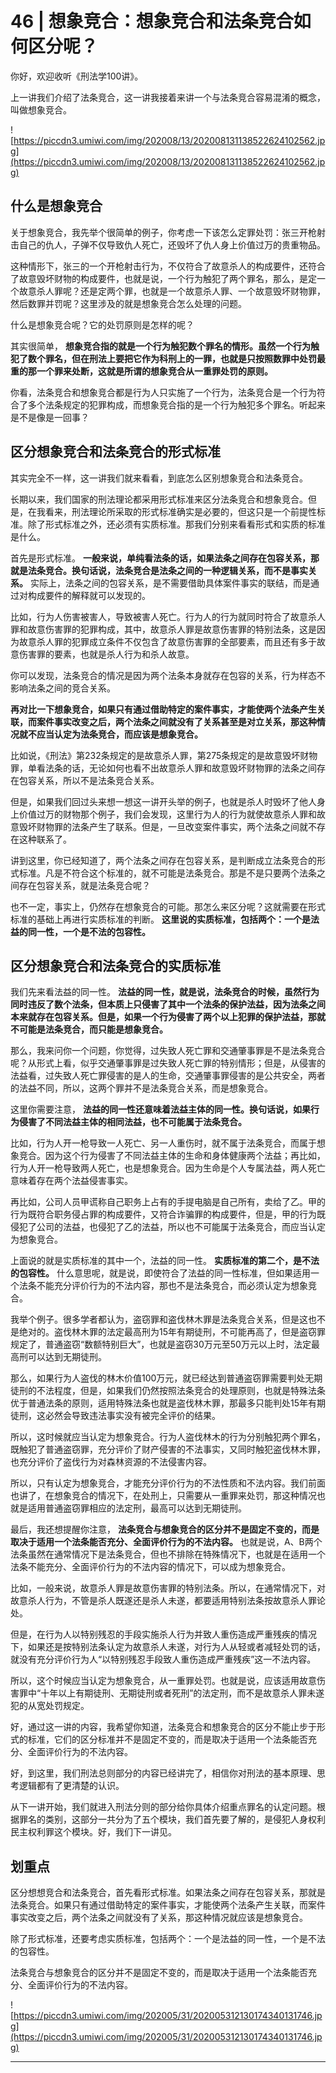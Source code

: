 # 46 | 想象竞合：想象竞合和法条竞合如何区分呢？

你好，欢迎收听《刑法学100讲》。

上一讲我们介绍了法条竞合，这一讲我接着来讲一个与法条竞合容易混淆的概念，叫做想象竞合。

![https://piccdn3.umiwi.com/img/202008/13/202008131138522624102562.jpg](https://piccdn3.umiwi.com/img/202008/13/202008131138522624102562.jpg)

## 什么是想象竞合

关于想象竞合，我先举个很简单的例子，你考虑一下该怎么定罪处罚：张三开枪射击自己的仇人，子弹不仅导致仇人死亡，还毁坏了仇人身上价值过万的贵重物品。

这种情形下，张三的一个开枪射击行为，不仅符合了故意杀人的构成要件，还符合了故意毁坏财物的构成要件，也就是说，一个行为触犯了两个罪名，那么，是定一个故意杀人罪呢？还是定两个罪，也就是一个故意杀人罪、一个故意毁坏财物罪，然后数罪并罚呢？这里涉及的就是想象竞合怎么处理的问题。

什么是想象竞合呢？它的处罚原则是怎样的呢？

其实很简单， **想象竞合指的就是一个行为触犯数个罪名的情形。虽然一个行为触犯了数个罪名，但在刑法上要把它作为科刑上的一罪，也就是只按照数罪中处罚最重的那一个罪来处断，这就是所谓的想象竞合从一重罪处罚的原则。**

你看，法条竞合和想象竞合都是行为人只实施了一个行为，法条竞合是一个行为符合了多个法条规定的犯罪构成，而想象竞合指的是一个行为触犯多个罪名。听起来是不是像是一回事？

## 区分想象竞合和法条竞合的形式标准

其实完全不一样，这一讲我们就来看看，到底怎么区别想象竞合和法条竞合。

长期以来，我们国家的刑法理论都采用形式标准来区分法条竞合和想象竞合。但是，在我看来，刑法理论所采取的形式标准确实是必要的，但这只是一个前提性标准。除了形式标准之外，还必须有实质标准。那我们分别来看看形式和实质的标准是什么。

首先是形式标准。 **一般来说，单纯看法条的话，如果法条之间存在包容关系，那就是法条竞合。换句话说，法条竞合是法条之间的一种逻辑关系，而不是事实关系。** 实际上，法条之间的包容关系，是不需要借助具体案件事实的联结，而是通过对构成要件的解释就可以发现的。

比如，行为人伤害被害人，导致被害人死亡。行为人的行为就同时符合了故意杀人罪和故意伤害罪的犯罪构成，其中，故意杀人罪是故意伤害罪的特别法条，这是因为故意杀人罪的犯罪成立条件不仅包含了故意伤害罪的全部要素，而且还有多于故意伤害罪的要素，也就是杀人行为和杀人故意。

你可以发现，法条竞合的情况是因为两个法条本身就存在包容的关系，行为样态不影响法条之间的竞合关系。

 **再对比一下想象竞合，如果只有通过借助特定的案件事实，才能使两个法条产生关联，而案件事实改变之后，两个法条之间就没有了关系甚至是对立关系，那这种情况就不应当认定为法条竞合，而应该是想象竞合。**

比如说，《刑法》第232条规定的是故意杀人罪，第275条规定的是故意毁坏财物罪，单看法条的话，无论如何也看不出故意杀人罪和故意毁坏财物罪的法条之间存在包容关系，所以不是法条竞合关系。

但是，如果我们回过头来想一想这一讲开头举的例子，也就是杀人时毁坏了他人身上价值过万的财物那个例子，我们会发现，这里行为人的行为就使故意杀人罪和故意毁坏财物罪的法条产生了联系。但是，一旦改变案件事实，两个法条之间就不存在这种联系了。

讲到这里，你已经知道了，两个法条之间存在包容关系，是判断成立法条竞合的形式标准。凡是不符合这个标准的，就不可能是法条竞合。那是不是只要两个法条之间存在包容关系，就是法条竞合呢？

也不一定，事实上，仍然存在想象竞合的可能。那怎么来区分呢？这就需要在形式标准的基础上再进行实质标准的判断。 **这里说的实质标准，包括两个：一个是法益的同一性，一个是不法的包容性。**

## 区分想象竞合和法条竞合的实质标准

我们先来看法益的同一性。 **法益的同一性，就是说，法条竞合的时候，虽然行为同时违反了数个法条，但本质上只侵害了其中一个法条的保护法益，因为法条之间本来就存在包容关系。但是，如果一个行为侵害了两个以上犯罪的保护法益，那就不可能是法条竞合，而只能是想象竞合。**

那么，我来问你一个问题，你觉得，过失致人死亡罪和交通肇事罪是不是法条竞合呢？从形式上看，似乎交通肇事罪是过失致人死亡罪的特别情形；但是，从侵害的法益看，过失致人死亡罪侵害的是人的生命，交通肇事罪侵害的是公共安全，两者的法益不同，所以，这两个罪并不是法条竞合关系，而是想象竞合。

这里你需要注意， **法益的同一性还意味着法益主体的同一性。换句话说，如果行为侵害了不同法益主体的相同法益，也不可能属于法条竞合。**

比如，行为人开一枪导致一人死亡、另一人重伤时，就不属于法条竞合，而属于想象竞合。因为这个行为侵害了不同法益主体的生命和身体健康两个法益；再比如，行为人开一枪导致两人死亡，也是想象竞合。因为生命是个人专属法益，两人死亡意味着存在两个法益侵害事实。

再比如，公司人员甲谎称自己职务上占有的手提电脑是自己所有，卖给了乙。甲的行为既符合职务侵占罪的构成要件，又符合诈骗罪的构成要件，但是，甲的行为既侵犯了公司的法益，也侵犯了乙的法益，所以也不可能属于法条竞合，而应当认定为想象竞合。

上面说的就是实质标准的其中一个，法益的同一性。 **实质标准的第二个，是不法的包容性。** 什么意思呢，就是说，即使符合了法益的同一性标准，但如果适用一个法条不能充分评价行为的不法内容，那也不是法条竞合，而必须认定为想象竞合。

我举个例子。很多学者都认为，盗窃罪和盗伐林木罪是法条竞合关系，但是这也不是绝对的。盗伐林木罪的法定最高刑为15年有期徒刑，不可能再高了，但是盗窃罪规定了，普通盗窃“数额特别巨大”，也就是盗窃30万元至50万元以上时，法定最高刑可以达到无期徒刑。

那么，如果行为人盗伐的林木价值100万元，就已经达到普通盗窃罪需要判处无期徒刑的不法程度，但是，如果我们仍然按照法条竞合的处理原则，也就是特殊法条优于普通法条的原则，适用特殊法条也就是盗伐林木罪，那最多只能判处15年有期徒刑，这必然会导致违法事实没有被完全评价的结果。

所以，这时候就应当认定为想象竞合。行为人盗伐林木的行为分别触犯两个罪名，既触犯了普通盗窃罪，充分评价了财产侵害的不法事实，又同时触犯盗伐林木罪，也充分评价了盗伐行为对森林资源的不法侵害内容。

所以，只有认定为想象竞合，才能充分评价行为的不法性质和不法内容。我们前面也讲了，在想象竞合的情况下，在处刑上，只需要从一重罪来处罚，那这种情况也就是适用普通盗窃罪相应的法定刑，最高可以达到无期徒刑。

最后，我还想提醒你注意， **法条竞合与想象竞合的区分并不是固定不变的，而是取决于适用一个法条能否充分、全面评价行为的不法内容。** 也就是说，A、B两个法条虽然在通常情况下是法条竞合，但也不排除在特殊情况下，也就是在适用一个法条不能充分、全面评价行为的不法内容的情况下，可以成为想象竞合。

比如，一般来说，故意杀人罪是故意伤害罪的特别法条。所以，在通常情况下，对故意杀人行为，不管是杀人既遂还是杀人未遂，都要适用特别法条按故意杀人罪论处。

但是，在行为人以特别残忍的手段实施杀人行为并致人重伤造成严重残疾的情况下，如果还是按特别法条认定为故意杀人未遂，对行为人从轻或者减轻处罚的话，就没有充分评价行为人“以特别残忍手段致人重伤造成严重残疾”这一不法内容。

所以，这个时候应当认定为想象竞合，从一重罪处罚。也就是说，应该适用故意伤害罪中“十年以上有期徒刑、无期徒刑或者死刑”的法定刑，而不是故意杀人罪未遂犯的从宽处罚规定。

好，通过这一讲的内容，我希望你知道，法条竞合和想象竞合的区分不能止步于形式的标准，它们的区分标准并不是固定不变的，而是取决于适用一个法条能否充分、全面评价行为的不法内容。

好，到这里，我们刑法总则部分的内容已经讲完了，相信你对刑法的基本原理、思考逻辑都有了更清楚的认识。

从下一讲开始，我们就进入刑法分则的部分给你具体介绍重点罪名的认定问题。根据罪名的类别，这部分一共分为了五个模块，我们首先要了解的，是侵犯人身权利民主权利罪这个模块。好，我们下一讲见。

## 划重点

区分想想竞合和法条竞合，首先看形式标准。如果法条之间存在包容关系，那就是法条竞合。如果只有通过借助特定的案件事实，才能使两个法条产生关联，而案件事实改变之后，两个法条之间就没有了关系，那这种情况就应该是想象竞合。

除了形式标准，还要考虑实质标准，包括两个：一个是法益的同一性，一个是不法的包容性。

法条竞合与想象竞合的区分并不是固定不变的，而是取决于适用一个法条能否充分、全面评价行为的不法内容。

![https://piccdn3.umiwi.com/img/202005/31/202005312130174340131746.jpg](https://piccdn3.umiwi.com/img/202005/31/202005312130174340131746.jpg)

---
